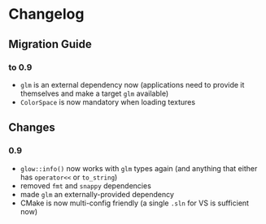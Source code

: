 # Changelog

## Migration Guide

### to 0.9

* `glm` is an external dependency now (applications need to provide it themselves and make a target `glm` available)
* `ColorSpace` is now mandatory when loading textures

## Changes

### 0.9

* `glow::info()` now works with `glm` types again (and anything that either has `operator<<` or `to_string`)
* removed `fmt` and `snappy` dependencies
* made `glm` an externally-provided dependency
* CMake is now multi-config friendly (a single `.sln` for VS is sufficient now)
